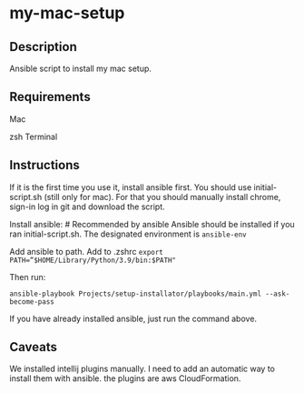 # my-mac-setup

## Description

Ansible script to install my mac setup.

## Requirements

Mac

zsh Terminal

## Instructions


If it is the first time you use it, install ansible first. You should use initial-script.sh (still only for mac). For that you should manually install chrome, sign-in log in git and download the script.

Install ansible: # Recommended by ansible
 Ansible should be installed if you ran initial-script.sh. The designated environment is `ansible-env`

Add ansible to path. Add to .zshrc
`export PATH=“$HOME/Library/Python/3.9/bin:$PATH"`

Then run:

`ansible-playbook Projects/setup-installator/playbooks/main.yml --ask-become-pass`

If you have already installed ansible, just run the command above.

## Caveats

We installed intellij plugins manually. I need to add an automatic way to install them with ansible.
the plugins are aws CloudFormation.
